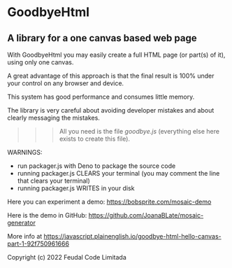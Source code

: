 
# GoodbyeHtml 
A library for a one canvas based web page 
-----------------------------------------


With GoodbyeHtml you may easily create a full HTML page (or part(s) of it), using only one canvas.
 
A great advantage of this approach is that the final result is 100% under your control on any browser and device.

This system has good performance and consumes little memory.

The library is very careful about avoiding developer mistakes and about clearly messaging the mistakes.

>>> All you need is the file *goodbye.js* (everything else here exists to create this file).


WARNINGS: 
- run packager.js with Deno to package the source code
- running packager.js CLEARS your terminal (you may comment the line that clears your terminal)
- running packager.js WRITES in your disk

Here you can experiment a demo: https://bobsprite.com/mosaic-demo

Here is the demo in GitHub: https://github.com/JoanaBLate/mosaic-generator

More info at https://javascript.plainenglish.io/goodbye-html-hello-canvas-part-1-92f750961666



Copyright (c) 2022 Feudal Code Limitada

